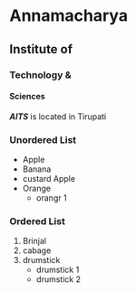 # Annamacharya 
## Institute of
### Technology &
#### Sciences

***AITS*** is located in Tirupati

### Unordered List
* Apple
* Banana
* custard Apple
* Orange
    * orangr 1
### Ordered List
1. Brinjal
2. cabage
3. drumstick
   * drumstick 1
   * drumstick 2
